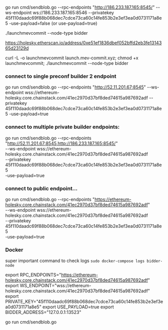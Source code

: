 go run cmd/sendblob.go --rpc-endpoints "http://186.233.187.165:8545/" --ws-endpoint ws://186.233.187.165:8546 --privatekey 45f110daadc69f88b068dec7cdce73ca60c14fe853b2e3ef3ea0d0731171a8e5 -use-payload=false (or use-payload=true)

./launchmevcommit --node-type bidder

https://holesky.etherscan.io/address/0xe51ef1836dbef052bffd2eb3fe1314365d23129d

curl -L -o launchmevcommit launch.mev-commit.xyz; chmod +x launchmevcommit; ./launchmevcommit --node-type bidder


### connect to single preconf builder 2 endpoint
go run cmd/sendblob.go --rpc-endpoints "http://52.11.201.67:8545" --ws-endpoint wss://ethereum-holesky.core.chainstack.com/41ec2970d37bf8ded74615a987692adf --privatekey 45f110daadc69f88b068dec7cdce73ca60c14fe853b2e3ef3ea0d0731171a8e5 -use-payload=true


### connect to multiple private builder endpoints:
go run cmd/sendblob.go --rpc-endpoints "http://52.11.201.67:8545,http://186.233.187.165:8545/" \
--ws-endpoint wss://ethereum-holesky.core.chainstack.com/41ec2970d37bf8ded74615a987692adf \
--privatekey 45f110daadc69f88b068dec7cdce73ca60c14fe853b2e3ef3ea0d0731171a8e5 \
-use-payload=true


### connect to public endpoint...
go run cmd/sendblob.go --rpc-endpoints "https://ethereum-holesky.core.chainstack.com/41ec2970d37bf8ded74615a987692adf" \
--ws-endpoint wss://ethereum-holesky.core.chainstack.com/41ec2970d37bf8ded74615a987692adf \
--privatekey 45f110daadc69f88b068dec7cdce73ca60c14fe853b2e3ef3ea0d0731171a8e5 \
-use-payload=true


### Docker
super important command to check logs `sudo docker-compose logs bidder-node`


export RPC_ENDPOINTS="https://ethereum-holesky.core.chainstack.com/41ec2970d37bf8ded74615a987692adf"
export WS_ENDPOINT="wss://ethereum-holesky.core.chainstack.com/41ec2970d37bf8ded74615a987692adf"
export PRIVATE_KEY="45f110daadc69f88b068dec7cdce73ca60c14fe853b2e3ef3ea0d0731171a8e5"
export USE_PAYLOAD=true
export BIDDER_ADDRESS="127.0.0.1:13523"

go run cmd/sendblob.go